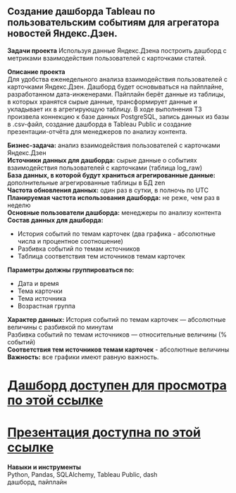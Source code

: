 ## Создание дашборда Tableau по пользовательским событиям для агрегатора новостей Яндекс.Дзен.
**Задачи проекта** Используя данные Яндекс.Дзена построить дашборд с метриками взаимодействия пользователей с карточками статей. 

**Описание проекта**  
Для удобства еженедельного анализа взаимодействия пользователей с карточками Яндекс.Дзен. Дашборд будет основываться на пайплайне, разработанном дата-инженерами. Пайплайн берёт данные из таблицы, в которых хранятся сырые данные, трансформирует данные и укладывает их в агрегирующую таблицу. В ходе выполнения ТЗ произвела коннекцию к базе данных PostgreSQL, запись данных из базы в .csv-файл, создание дашборда в Tableau Public и создание презентации-отчёта для менеджеров по анализу контента.

**Бизнес-задача:** анализ взаимодействия пользователей с карточками Яндекс.Дзен   
**Источники данных для дашборда:** cырые данные о событиях взаимодействия пользователей с карточками (таблица log_raw)   
**База данных, в которой будут храниться агрегированные данные:** дополнительные агрегированные таблицы в БД zen   
**Частота обновления данных:** один раз в сутки, в полночь по UTC   
**Планируемая частота использования дашборда:** не реже, чем раз в неделю  
**Основные пользователи дашборда:** менеджеры по анализу контента  
**Состав данных для дашборда:**  
- История событий по темам карточек (два графика - абсолютные числа и процентное соотношение)  
- Разбивка событий по темам источников  
- Таблица соответствия тем источников темам карточек

**Параметры должны группироваться по:**
- Дата и время
- Тема карточки
- Тема источника
- Возрастная группа

**Характер данных:**
История событий по темам карточек — абсолютные величины с разбивкой по минутам   
Разбивка событий по темам источников — относительные величины (% событий)   
**Соответствия тем источников темам карточек** - абсолютные величины   
**Важность:** все графики имеют равную важность.   


# [Дашборд доступен для просмотра по этой ссылке](https://public.tableau.com/app/profile/rabosina/viz/YP11/yp11_automation?publish=yes)   
# [Презентация доступна по этой ссылке](https://clck.ru/ng8K5)


**Навыки и инструменты**  
Python, Pandas, SQLAlchemy, Tableau Public, dash   
дашборд, пайплайн
